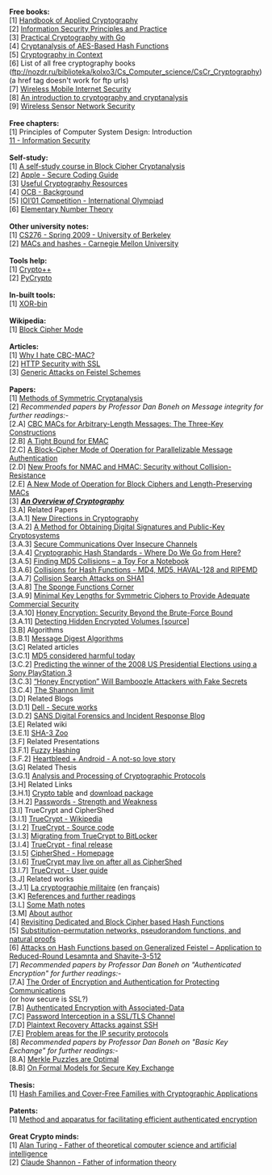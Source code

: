 <b>Free books:</b> <br>
[1] <a href="http://cacr.uwaterloo.ca/hac/">Handbook of Applied Cryptography</a><br>
[2] <a href="http://www.cse.hcmut.edu.vn/~ttqnguyet/Downloads/SIS/1_Information%20Security%20-%20Principles%20&%20Practice%20(2006).pdf">Information Security Principles and Practice</a><br>
[3] <a href="https://leanpub.com/gocrypto/read">Practical Cryptography with Go</a><br>
[4] <a href="https://online.tugraz.at/tug_online/voe_main2.getvolltext?pCurrPk=58178">Cryptanalysis of AES-Based Hash Functions</a><br>
[5] <a href="http://www.staff.science.uu.nl/~tel00101/liter/Books/CrypCont.pdf">Cryptography in Context</a><br>
[6] List of all free cryptography books (ftp://nozdr.ru/biblioteka/kolxo3/Cs_Computer_science/CsCr_Cryptography) (a href tag doesn't work for ftp urls)<br>
[7] <a href="http://ir.nmu.org.ua/bitstream/handle/123456789/141487/631a849b3f93e3c7ecb3019d8e2223d4.pdf?sequence=1">Wireless Mobile Internet Security</a><br>
[8] <a href="http://math.scu.edu/~eschaefe/book.pdf">An introduction to cryptography and cryptanalysis</a><br>
[9] <a href="http://ir.nmu.org.ua/bitstream/handle/123456789/121624/ac7c48a3a355ac1cfc34e8d9fab69be8.pdf?sequence=1">Wireless Sensor Network Security</a><br>
<br>
<b>Free chapters:</b><br>
[1] Principles of Computer System Design: Introduction <br>
<a href="http://ocw.mit.edu/resources/res-6-004-principles-of-computer-system-design-an-introduction-spring-2009/online-textbook/protection_open_5_0.pdf">11 - Information Security</a><br>
<br>
<b>Self-study:</b><br>
[1] <a href="https://www.schneier.com/paper-self-study.pdf">A self-study course in Block Cipher Cryptanalysis</a><br>
[2] <a href="https://developer.apple.com/library/ios/documentation/Security/Conceptual/SecureCodingGuide/SecureCodingGuide.pdf">Apple - Secure Coding Guide</a><br>
[3] <a href="http://blog.cryptographyengineering.com/p/useful-cryptography-resources.html">Useful Cryptography Resources</a><br>
[4] <a href="http://web.cs.ucdavis.edu/~rogaway/ocb/ocb-back.htm">OCB - Background</a><br>
[5] <a href="http://www.ioinformatics.org/locations/ioi01/contest/A-2001-7.pdf">IOI’01 Competition - International Olympiad</a><br>
[6] <a href="https://www.google.co.in/url?sa=t&rct=j&q=&esrc=s&source=web&cd=10&cad=rja&uact=8&ved=0CFkQFjAJahUKEwj04oGS9I3GAhVJchQKHdUwAHE&url=http%3A%2F%2Fwww.unizar.es%2Fmatematicas%2Fpersonales%2Fpjmiana_archivos%2FTeoriadenumeros%2FMaterialRelacionado%2Fbooktot.pdf&ei=98d8VbSLH8nkUdXhgIgH&usg=AFQjCNEWvuxR7G-bam-gOvFze7_I8yBKCw&sig2=moN-flVwI25W3g45NjIhSA&bvm=bv.95515949,d.d24">Elementary Number Theory</a><br>
<br>
<b>Other university notes:</b><br>
[1] <a href="http://www.cs.berkeley.edu/~luca/cs276/">CS276 - Spring 2009 - University of Berkeley</a><br>
[2] <a href="https://www.google.co.in/url?sa=t&rct=j&q=&esrc=s&source=web&cd=8&cad=rja&uact=8&ved=0CFIQFjAH&url=https%3A%2F%2Fusers.ece.cmu.edu%2F~dbrumley%2Fcourses%2F18487-f13%2Fpowerpoint%2F12-crypto-mac-hashes.pptx&ei=gVZZVaLyEoOwUbOegbAO&usg=AFQjCNFY1wNXwu3TOKRQY-AB8HLMt5_O8Q&sig2=YTRQY2rd5ClJ_dk2AyIzGA&bvm=bv.93564037,d.d24">MACs and hashes - Carnegie Mellon University</a><br>
<br>
<b>Tools help:</b><br>
[1] <a href="http://www.cryptopp.com/">Crypto++</a><br>
[2] <a href="https://github.com/dlitz/pycrypto">PyCrypto</a><br>
<br>
<b>In-built tools:</b><br>
[1] <a href="http://www.xorbin.com/tools">XOR-bin</a><br>
<br>
<b>Wikipedia:</b><br>
[1] <a href="http://en.wikipedia.org/wiki/Block_cipher_mode_of_operation">Block Cipher Mode</a><br>
<br>
<b>Articles:</b><br>
[1] <a href="http://blog.cryptographyengineering.com/2013/02/why-i-hate-cbc-mac.html">Why I hate CBC-MAC?</a><br>
[2] <a href="https://www3.ntu.edu.sg/home/ehchua/programming/webprogramming/HTTP_SSL.html">HTTP Security with SSL</a><br>
[3] <a href="http://www.prism.uvsq.fr/~jap/Articles/eprint%20Generic%20Attacks%20on%20Feistel%20Schemes.pdf">Generic Attacks on Feistel Schemes</a><br>
<br>
<b>Papers:</b><br>
[1] <a href="http://research.microsoft.com/pubs/151070/state.pdf">Methods of Symmetric Cryptanalysis</a><br>
[2] <i>Recommended papers by Professor Dan Boneh on Message integrity for further readings:-</i><br>
[2.A] <a href="http://web.cs.ucdavis.edu/~rogaway/papers/3k.pdf">CBC MACs for Arbitrary-Length Messages: The Three-Key Constructions</a><br>
[2.B] <a href="http://citeseerx.ist.psu.edu/viewdoc/download?doi=10.1.1.296.6734&rep=rep1&type=pdf">A Tight Bound for EMAC</a><br>
[2.C] <a href="https://eprint.iacr.org/2001/027.pdf">A Block-Cipher Mode of Operation for Parallelizable Message Authentication</a><br>
[2.D] <a href="https://eprint.iacr.org/2006/043.pdf">New Proofs for NMAC and HMAC: Security without Collision-Resistance</a><br>
[2.E] <a href="https://www.iacr.org/archive/eurocrypt2008/49650197/49650197.pdf">A New Mode of Operation for Block Ciphers and Length-Preserving MACs</a><br>
[3] <b><i><a href="http://www.garykessler.net/library/crypto.html">An Overview of Cryptography</a></b></i><br>
[3.A] Related Papers<br>
[3.A.1] <a href="http://www-ee.stanford.edu/~hellman/publications/24.pdf">New Directions in Cryptography</a><br>
[3.A.2] <a href="http://people.csail.mit.edu/rivest/Rsapaper.pdf">A Method for Obtaining Digital Signatures and Public-Key Cryptosystems</a><br>
[3.A.3] <a href="http://www.merkle.com/1974/PuzzlesAsPublished.pdf">Secure Communications Over Insecure Channels</a><br>
[3.A.4] <a href="http://www.csee.wvu.edu/~katerina/Teaching/CS-465-Spring-2007/HashStandards.pdf">Cryptographic Hash Standards - Where Do We Go from Here?</a><br>
[3.A.5] <a href="http://cryptography.hyperlink.cz/md5/MD5_collisions.pdf">Finding MD5 Collisions – a Toy For a Notebook </a><br>
[3.A.6] <a href="http://eprint.iacr.org/2004/199.pdf">Collisions for Hash Functions - MD4, MD5, HAVAL-128 and RIPEMD</a><br>
[3.A.7] <a href="http://www.c4i.org/erehwon/shanote.pdf">Collision Search Attacks on SHA1</a><br>
[3.A.8] <a href="http://sponge.noekeon.org/">The Sponge Functions Corner</a><br>
[3.A.9] <a href="https://www.schneier.com/paper-keylength.html">Minimal Key Lengths for Symmetric Ciphers to Provide Adequate Commercial Security</a><br>
[3.A.10] <a href="http://pages.cs.wisc.edu/~rist/papers/HoneyEncryptionpre.pdf">Honey Encryption: Security Beyond the Brute-Force Bound</a><br>
[3.A.11] <a href="http://download-v2.springer.com/static/pdf/9/chp%253A10.1007%252F978-3-642-13241-4_21.pdf?token2=exp=1432177737~acl=%2Fstatic%2Fpdf%2F9%2Fchp%25253A10.1007%25252F978-3-642-13241-4_21.pdf*~hmac=cb632100945e619a57b10aaf13ee5fa3c03404a8773ab513241c75ab8a43460a">Detecting Hidden Encrypted Volumes </a> [<a href="http://link.springer.com/chapter/10.1007%2F978-3-642-13241-4_21">source</a>]<br>
[3.B] Algorithms<br>
[3.B.1] <a href="http://www.users.zetnet.co.uk/hopwood/crypto/scan/md.html">Message Digest Algorithms</a><br>
[3.C] Related articles <br>
[3.C.1] <a href="http://www.win.tue.nl/hashclash/rogue-ca/">MD5 considered harmful today</a><br>
[3.C.2] <a href="http://www.win.tue.nl/hashclash/Nostradamus/">Predicting the winner of the 2008 US Presidential Elections using a Sony PlayStation 3</a><br>
[3.C.3] <a href="http://www.technologyreview.com/news/523746/honey-encryption-will-bamboozle-attackers-with-fake-secrets/">“Honey Encryption” Will Bamboozle Attackers with Fake Secrets</a><br>
[3.C.4] <a href="http://newsoffice.mit.edu/2010/explained-shannon-0115">The Shannon limit</a><br>
[3.D] Related Blogs<br>
[3.D.1] <a href="http://www.secureworks.com/resources/blog/category/counter-threat-unit-research/">Dell - Secure works</a><br>
[3.D.2] <a href="http://digital-forensics.sans.org/blog/2009/01/07/law-is-not-a-science-admissibility-of-computer-evidence-and-md5-hashes/">SANS Digital Forensics and Incident Response Blog</a><br>
[3.E] Related wiki<br>
[3.E.1] <a href="http://ehash.iaik.tugraz.at/wiki/The_SHA-3_Zoo">SHA-3 Zoo</a><br>
[3.F] Related Presentations<br>
[3.F.1] <a href="http://www.dfrws.org/2006/proceedings/12-Kornblum-pres.pdf">Fuzzy Hashing</a><br>
[3.F.2] <a href="http://www.slideshare.net/LookoutInc/heartbleed-android">Heartbleed + Android - A not-so love story</a><br>
[3.G] Related Thesis<br>
[3.G.1] <a href="http://www.cs.ru.ac.za/research/g06c5476/Honours/CryptoProtos2009Cowie.pdf">Analysis and Processing of Cryptographic Protocols</a><br>
[3.H] Related Links<br>
[3.H.1] <a href="http://www.garykessler.net/library/byte_logic_table.html">Crypto table</a> and <a href="http://www.garykessler.net/software/cisco7.zip">download package</a><br>
[3.H.2] <a href="http://www.garykessler.net/library/password.html">Passwords - Strength and Weakness</a><br>
[3.I] TrueCrypt and CipherShed<br>
[3.I.1] <a href="http://en.wikipedia.org/wiki/TrueCrypt">TrueCrypt - Wikipedia </a><br>
[3.I.2] <a href="https://github.com/FreeApophis/TrueCrypt">TrueCrypt - Source code</a><br>
[3.I.3] <a href="http://truecrypt.sourceforge.net/">Migrating from TrueCrypt to BitLocker</a><br>
[3.I.4] <a href="https://www.grc.com/misc/truecrypt/truecrypt.htm">TrueCrypt - final release</a><br>
[3.I.5] <a href="https://ciphershed.org/">CipherShed - Homepage</a><br>
[3.I.6] <a href="http://www.ghacks.net/2014/09/19/truecrypt-may-live-on-after-all-as-ciphershed/">TrueCrypt may live on after all as CipherShed</a><br>
[3.I.7] <a href="http://www.garykessler.net/library/crypto/TrueCrypt%20User%20Guide.pdf">TrueCrypt - User guide</a><br>
[3.J] Related works<br>
[3.J.1] <a href="http://petitcolas.net/kerckhoffs/index.html">La cryptographie militaire</a> (en français) <br>
[3.K] <a href="http://www.garykessler.net/library/crypto.html#refs">References and further readings</a><br>
[3.L] <a href="http://www.garykessler.net/library/crypto.html#mathnotes">Some Math notes</a><br>
[3.M] <a href="http://www.garykessler.net/library/crypto.html#author">About author</a><br>
[4] <a href="https://eprint.iacr.org/2012/322.pdf">Revisiting Dedicated and Block Cipher based Hash Functions</a><br>
[5] <a href="http://www.ccs.neu.edu/home/viola/papers/spn.pdf">Substitution-permutation networks, pseudorandom functions, and natural proofs</a><br>
[6] <a href="https://hal.inria.fr/inria-00556679/file/sac10b.pdf">Attacks on Hash Functions based on Generalized Feistel – Application to Reduced-Round Lesamnta and Shavite-3-512</a><br>
[7] <i>Recommended papers by Professor Dan Boneh on "Authenticated Encryption" for further readings:- </i><br>
[7.A] <a href="https://www.iacr.org/archive/crypto2001/21390309.pdf">The Order of Encryption and Authentication for Protecting Communications</a><br>
(or how secure is SSL?) <br>
[7.B] <a href="http://web.cs.ucdavis.edu/~rogaway/papers/ad.pdf">Authenticated Encryption with Associated-Data</a><br>
[7.C] <a href="http://canvel.free.fr/crypto/pdf/crypto03.pdf">Password Interception in a SSL/TLS Channel</a><br>
[7.D] <a href="http://isg.rhul.ac.uk/~kp/SandPfinal.pdf">Plaintext Recovery Attacks against SSH</a><br>
[7.E] <a href="https://www.cs.columbia.edu/~smb/papers/badesp.pdf">Problem areas for the IP security protocols</a><br>
[8] <i>Recommended papers by Professor Dan Boneh on "Basic Key Exchange" for further readings:- </i><br>
[8.A] <a href="http://www.boazbarak.org/Papers/merkle.pdf">Merkle Puzzles are Optimal</a><br>
[8.B] <a href="http://citeseerx.ist.psu.edu/viewdoc/download?doi=10.1.1.49.8224&rep=rep1&type=pdf">On Formal Models for Secure Key Exchange</a><br>
<br>
<b>Thesis:</b><br>
[1] <a href="https://uwspace.uwaterloo.ca/bitstream/handle/10012/5532/Zaverucha_Gregory.pdf">Hash Families and Cover-Free Families with Cryptographic Applications</a><br>
<br>
<b>Patents:</b><br>
[1] <a href="http://www.google.co.in/patents/US7949129">Method and apparatus for facilitating efficient authenticated encryption</a><br>
<br>
<b>Great Crypto minds:</b><br>
[1] <a href="http://en.wikipedia.org/wiki/Alan_Turing">Alan Turing - Father of theoretical computer science and artificial intelligence</a><br>
[2] <a href="http://en.wikipedia.org/wiki/Claude_Shannon">Claude Shannon - Father of information theory</a><br>
